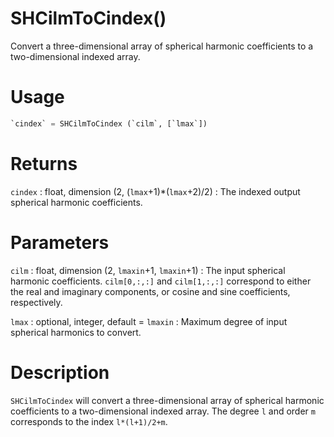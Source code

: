 # SHCilmToCindex()

Convert a three-dimensional array of spherical harmonic coefficients to a two-dimensional indexed array.

# Usage

```python
`cindex` = SHCilmToCindex (`cilm`, [`lmax`])
```

# Returns

`cindex` : float, dimension (2, (`lmax`+1)\*(`lmax`+2)/2)
:   The indexed output spherical harmonic coefficients.

# Parameters

`cilm` : float, dimension (2, `lmaxin`+1, `lmaxin`+1)
:   The input spherical harmonic coefficients. `cilm[0,:,:]` and `cilm[1,:,:]` correspond to either the real and imaginary components, or cosine and sine coefficients, respectively.

`lmax` : optional, integer, default = `lmaxin`
:   Maximum degree of input spherical harmonics to convert.

# Description

`SHCilmToCindex` will convert a three-dimensional array of spherical harmonic coefficients to a two-dimensional indexed array.  The degree `l` and order `m` corresponds to the index `l*(l+1)/2+m`.
